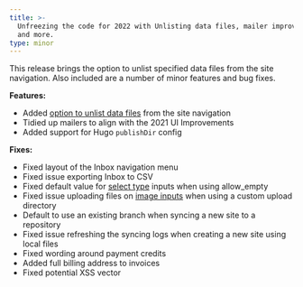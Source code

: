 ```yaml
---
title: >-
  Unfreezing the code for 2022 with Unlisting data files, mailer improvements
  and more.
type: minor
---
```

This release brings the option to unlist specified data files from the site navigation. Also included are a number of minor features and bug fixes.

**Features:**

* Added [option to unlist data files](/documentation/articles/unlisting-files-in-a-collection) from the site navigation
* Tidied up mailers to align with the 2021 UI Improvements
* Added support for Hugo `publishDir` config

**Fixes:**

* Fixed layout of the Inbox navigation menu
* Fixed issue exporting Inbox to CSV
* Fixed default value for [select type](/documentation/articles/using-select-inputs-to-edit-your-data/#select) inputs when using allow\_empty
* Fixed issue uploading files on [image inputs](/documentation/articles/using-upload-inputs-to-edit-your-data/#image) when using a custom upload directory
* Default to use an existing branch when syncing a new site to a repository
* Fixed issue refreshing the syncing logs when creating a new site using local files
* Fixed wording around payment credits
* Added full billing address to invoices
* Fixed potential XSS vector
